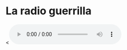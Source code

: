 # La radio guerrilla



<<audio controls="controls" src="http://giss.tv:8000/guerrillaradio.ogg">
    Your browser does not support the HTML5 Audio element.
</audio>
